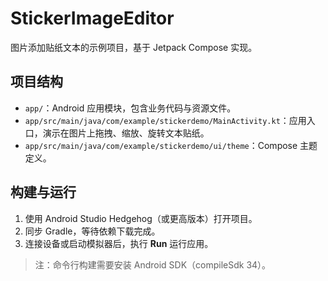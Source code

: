 # StickerImageEditor

图片添加贴纸文本的示例项目，基于 Jetpack Compose 实现。

## 项目结构

- `app/`：Android 应用模块，包含业务代码与资源文件。
- `app/src/main/java/com/example/stickerdemo/MainActivity.kt`：应用入口，演示在图片上拖拽、缩放、旋转文本贴纸。
- `app/src/main/java/com/example/stickerdemo/ui/theme`：Compose 主题定义。

## 构建与运行

1. 使用 Android Studio Hedgehog（或更高版本）打开项目。
2. 同步 Gradle，等待依赖下载完成。
3. 连接设备或启动模拟器后，执行 **Run** 运行应用。

> 注：命令行构建需要安装 Android SDK（compileSdk 34）。
